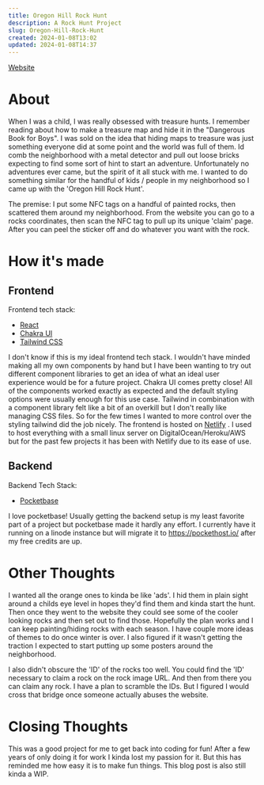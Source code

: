 ```yaml
---
title: Oregon Hill Rock Hunt
description: A Rock Hunt Project
slug: Oregon-Hill-Rock-Hunt
created: 2024-01-08T13:02
updated: 2024-01-08T14:37
---
```


[Website](https://ohrockhunt.love/)
# About
When I was a child, I was really obsessed with treasure hunts. I remember reading about how to make a treasure map and hide it in the "Dangerous Book for Boys". I was sold on the idea that hiding maps to treasure was just something everyone did at some point and the world was full of them. Id comb the neighborhood with a metal detector and pull out loose bricks expecting to find some sort of hint to start an adventure. Unfortunately no adventures ever came, but the spirit of it all stuck with me. I wanted to do something similar for the handful of kids / people in my neighborhood so I came up with the 'Oregon Hill Rock Hunt'. 

The premise: I put some NFC tags on a handful of painted rocks, then scattered them around my neighborhood. From the website you can go to a rocks coordinates, then scan the NFC tag to pull up its unique 'claim' page. After you can peel the sticker off and do whatever you want with the rock. 

# How it's made
## Frontend
Frontend tech stack:
- [React](https://react.dev/)
- [Chakra UI](https://chakra-ui.com/)
- [Tailwind CSS](https://tailwindcss.com/)

I don't know if this is my ideal frontend tech stack. I wouldn't have minded making all my own components by hand but I have been wanting to try out different component libraries to get an idea of what an ideal user experience would be for a future project. Chakra UI comes pretty close! All of the components worked exactly as expected and the default styling options were usually enough for this use case. Tailwind in combination with a component library felt like a bit of an overkill but I don't really like managing CSS files. So for the few times I wanted to more control over the styling tailwind did the job nicely. The frontend is hosted on [Netlify](https://www.netlify.com/) . I used to host everything with a small linux server on DigitalOcean/Heroku/AWS but for the past few projects it has been with Netlify due to its ease of use.
## Backend
Backend Tech Stack: 
- [Pocketbase](https://pocketbase.io/)

I love pocketbase! Usually getting the backend setup is my least favorite part of a project but pocketbase made it hardly any effort. I currently have it running on a linode instance but will migrate it to https://pockethost.io/ after my free credits are up.

# Other Thoughts
I wanted all the orange ones to kinda be like 'ads'. I hid them in plain sight around a childs eye level in hopes they'd find them and kinda start the hunt. Then once they went to the website they could see some of the cooler looking rocks and then set out to find those. Hopefully the plan works and I can keep painting/hiding rocks with each season. I have couple more ideas of themes to do once winter is over. I also figured if it wasn't getting the traction I expected to start putting up some posters around the neighborhood.

I also didn't obscure the 'ID' of the rocks too well. You could find the 'ID' necessary to claim a rock on the rock image URL. And then from there you can claim any rock. I have a plan to scramble the IDs. But I figured I would cross that bridge once someone actually abuses the website.
# Closing Thoughts
This was a good project for me to get back into coding for fun! After a few years of only doing it for work I kinda lost my passion for it. But this has reminded me how easy it is to make fun things. This blog post is also still kinda a WIP.